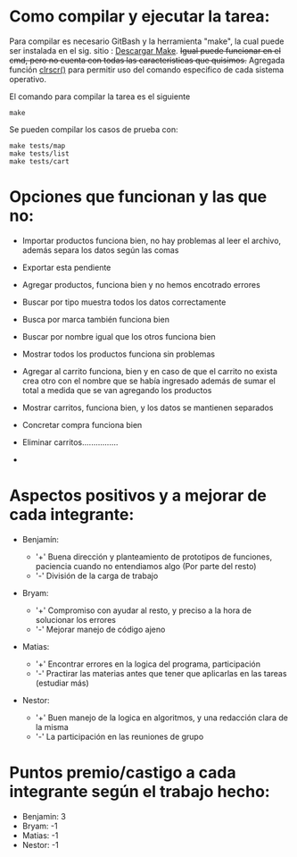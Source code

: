 # Como compilar y ejecutar la tarea:

Para compilar es necesario GitBash y la herramienta "make", la cual puede ser instalada en el sig. sitio : [Descargar Make](https://sourceforge.net/projects/ezwinports/files/make-4.3-without-guile-w32-bin.zip/download).
~~Igual puede funcionar en el cmd, pero no cuenta con todas las caracteristicas que quisimos.~~ Agregada función [clrscr()](https://github.com/cykrr/tarea2/blob/d58cdbe62f4982770fefd75eb2d1d2e11775aec7/src/util.c#L26) para permitir
uso del comando especifico de cada sistema operativo.
     
El comando para compilar la tarea es el siguiente
```
make
```

Se pueden compilar los casos de prueba con:
```
make tests/map
make tests/list
make tests/cart
```


# Opciones que funcionan y las que no:

* Importar productos funciona bien, no hay problemas al leer el archivo, además separa los datos según las comas

* Exportar esta pendiente

* Agregar productos, funciona bien y no hemos encotrado errores

* Buscar por tipo muestra todos los datos correctamente

* Busca por marca también funciona bien

* Buscar por nombre igual que los otros funciona bien

* Mostrar todos los productos funciona sin problemas

* Agregar al carrito funciona, bien y en caso de que el carrito no exista crea otro con el nombre que se había ingresado además de  sumar el total a medida que se van agregando los productos

* Mostrar carritos, funciona bien, y los datos se mantienen separados

* Concretar compra funciona bien

* Eliminar carritos................

*
  
# Aspectos positivos y a mejorar de cada integrante:
    
* Benjamín: 
     * '+' Buena dirección y planteamiento de prototipos de funciones, paciencia cuando no entendiamos algo (Por parte del resto)
     * '-' División de la carga de trabajo

* Bryam: 
     * '+' Compromiso con ayudar al resto, y preciso a la hora de solucionar los errores
     * '-' Mejorar manejo de código ajeno

* Matias: 
     * '+' Encontrar errores en la logica del programa, participación
     * '-' Practirar las materias antes que tener que aplicarlas en las tareas (estudiar más)

* Nestor: 
     * '+' Buen manejo de la logica en algoritmos, y una redacción clara de la misma 
     * '-' La participación en las reuniones de grupo

# Puntos premio/castigo a cada integrante según el trabajo hecho:

* Benjamin: 3
* Bryam: -1
* Matias: -1
* Nestor: -1
